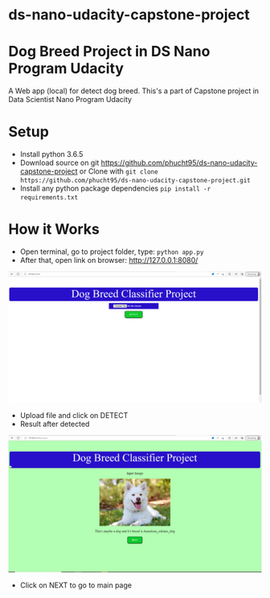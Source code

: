 # ds-nano-udacity-capstone-project
# Dog Breed Project in DS Nano Program Udacity
A Web app (local) for detect dog breed. This's a part of Capstone project in Data
Scientist Nano Program Udacity

# Setup
* Install python 3.6.5
* Download source on git https://github.com/phucht95/ds-nano-udacity-capstone-project
or Clone with ```git clone https://github.com/phucht95/ds-nano-udacity-capstone-project.git```
* Install any python package dependencies ```pip install -r requirements.txt```


# How it Works
* Open terminal, go to project folder, type: ```python app.py``` 
* After that, open link on browser: http://127.0.0.1:8080/
<img src="images/Capture1.PNG">

* Upload file and click on DETECT
* Result after detected
<img src="images/Capture2.PNG">

* Click on NEXT to go to main page
